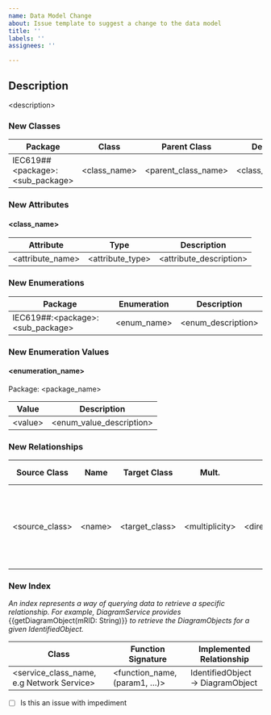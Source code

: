 ```yaml
---
name: Data Model Change
about: Issue template to suggest a change to the data model
title: ''
labels: ''
assignees: ''

---
```


## **Description**
\<description\>

### **New Classes**

Package | Class | Parent Class | Description | Service
----- | ----- | ----- | ----- | -----
IEC619##\<package\>:<sub_package> | <class_name> | <parent_class_name> | <class_description> | <service_responsible_for_class>

### **New Attributes**

####  **<class_name>**
Attribute | Type | Description
----- | ----- | -----
<attribute_name> | <attribute_type> | <attribute_description>

### New Enumerations
Package | Enumeration | Description
----- | ----- | -----
IEC619##:\<package\>:<sub_package> | <enum_name> | <enum_description>

### New Enumeration Values
#### <enumeration_name>
Package: <package_name>

Value | Description
----- | ----- |
\<value\> | <enum_value_description>

### New Relationships
Source Class | Name | Target Class | Mult. | Description | Implementation Type
----- | ----- | ----- | ----- | ----- | -----
<source_class> | \<name\> | <target_class> | \<multiplicity\> | <directional_description> |  [ Direct / MRID Index - Direct = The association exists in code. MRID Index = The MRID of the Target is stored only. ] 

### New Index
_An index represents a way of querying data to retrieve a specific relationship. For example, DiagramService provides_ {{getDiagramObject(mRID: String)}} _to retrieve the DiagramObjects for a given IdentifiedObject._

Class | Function Signature | Implemented Relationship
----- | ----- | ----- |
<service_class_name, e.g Network Service> | <function_name, (param1, …)> | IdentifiedObject → DiagramObject 


- [ ] Is this an issue with impediment

